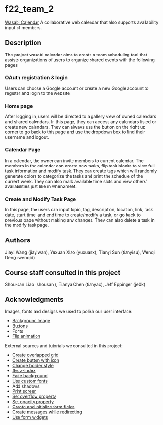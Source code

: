 # f22_team_2
[Wasabi Calendar](http://wasabicalendar.com/)
A collaborative web calendar that also supports availability input of members. 

## Description
The project wasabi calendar aims to create a team scheduling tool that assists organizations of users to organize shared events with the following pages.

### OAuth registration & login
Users can choose a Google account or create a new Google account to register and login to the website

### Home page
After logging in, users will be directed to a gallery view of owned calendars and shared calendars. In this page, they can access any calendars listed or create new calendars. They can always use the button on the right up corner to go back to this page and use the dropdown box to find their username and logout.

### Calendar Page
In a calendar, the owner can invite members to current calendar. The members in the calendar can create new tasks, flip task blocks to view full task information and modify task. They can create tags which will randomly generate colors to categorize the tasks and print the schedule of the current week. They can also mark available time slots and view others’ availabilities just like in when2meet.

### Create and Modify Task Page
In this page, the users can input topic, tag, description, location, link, task date, start time, and end time to create/modify a task, or go back to previous page without making any changes. They can also delete a task in the modify task page.

## Authors
Jiayi Wang (jiayiwan), Yuxuan Xiao (yuxuanx), Tianyi Sun (tianyisu), Wenqi Deng (wenqid)

## Course staff consulted in this project
Shou-san Liao (shousanl), Tianya Chen (tianyac), Jeff Eppinger (je0k)

## Acknowledgments
Images, fonts and designs we used to polish our user interface: 
* [Background Image](https://www.google.com/url?sa=i&url=https%3A%2F%2Fwww.freepik.com%2Ffree-photos-vectors%2Fwabisabi%2F6&psig=AOvVaw0oJNTNo0TO5FesVoo6bIRF&ust=1669922238084000&source=images&cd=vfe&ved=0CBAQjRxqFwoTCNDw4qDP1vsCFQAAAAAdAAAAABAE)
* [Buttons](https://getcssscan.com/css-buttons-examples)
* [Fonts](https://font.chinaz.com/yingwenziti_17.html)
* [Flip animation](https://nnattawat.github.io/flip/)

External sources and tutorials we consulted in this project:
* [Create overlapped grid](https://www.quackit.com/css/grid/tutorial/layering_grid_items.cfm)
* [Create button with icon](https://www.w3schools.com/howto/howto_css_icon_buttons.asp)
* [Change border style](https://www.w3schools.com/css/css_border_color.asp)
* [Set z-index](https://www.tutorialspoint.com/css/css_layers.htm)
* [Fade background](https://stackoverflow.com/questions/16340159/greyscale-background-css-images)
* [Use custom fonts](https://stackoverflow.com/questions/72265784/using-custom-font-in-django-css)
* [Add shadows](https://stackoverflow.com/questions/63405967/how-do-you-add-a-shadow-underneath-a-header-that-is-gray-and-blurry-in-css)
* [Print screen](https://www.w3schools.com/jsref/met_win_print.asp)
* [Set overflow property](https://www.w3schools.com/css/css_overflow.asp)
* [Set opacity property](https://www.w3schools.com/cssref/css3_pr_opacity.php)
* [Create and initialize form fields](https://docs.djangoproject.com/en/4.1/ref/forms/fields/)
* [Create messages while redirecting](https://stackoverflow.com/questions/3624422/how-to-redirect-with-messages-to-display-them-in-django-templates)
* [Use form widgets](https://docs.djangoproject.com/en/4.1/ref/forms/widgets/)